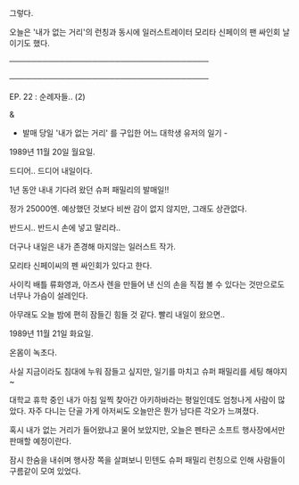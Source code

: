 그렇다.

오늘은 '내가 없는 거리'의 런칭과 동시에 일러스트레이터 모리타 신페이의 팬 싸인회 날이기도 했다.

────────────────────────────────────

────────────────────────────────────

EP. 22 : 순례자들.. (2)

&

- 발매 당일 '내가 없는 거리' 를 구입한 어느 대학생 유저의 일기 -

1989년 11월 20일 월요일.

드디어.. 드디어 내일이다.

1년 동안 내내 기다려 왔던 슈퍼 패밀리의 발매일!!

정가 25000엔. 예상했던 것보다 비싼 감이 없지 않지만, 그래도 상관없다. 

반드시.. 반드시 손에 넣고 말리라..

더구나 내일은 내가 존경해 마지않는 일러스트 작가.

모리타 신페이씨의 펜 싸인회가 있다고 한다.

사이킥 배틀 류화영과, 아즈사 렌을 만들어 낸 신의 손을 직접 볼 수 있다는 것만으로도 너무나 가슴이 설레인다.

아무래도 오늘 밤에 편히 잠들긴 힘들 것 같다. 빨리 내일이 왔으면..

1989년 11월 21일 화요일.

온몸이 녹초다.

사실 지금이라도 침대에 누워 잠들고 싶지만, 일기를 마치고 슈퍼 패밀리를 세팅 해야지~

대학교 휴학 중인 내가 아침 일찍 찾아간 아키하바라는 평일인데도 엄청나게 사람이 많았다. 자주 다니는 단골 가게 아저씨도 오늘만은 뭔가 남다른 각오가 느껴졌다.

혹시 내가 없는 거리가 들어왔냐고 물어 보았지만, 오늘은 펜타곤 소프트 행사장에서만 판매할 예정이란다. 

잠시 한숨을 내쉬며 행사장 쪽을 살펴보니 민텐도 슈퍼 패밀리 런칭으로 인해 사람들이 구름같이 모여 있었다.